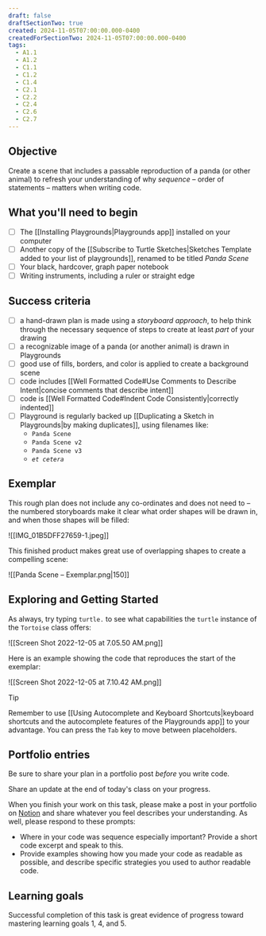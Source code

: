 ```yaml
---
draft: false
draftSectionTwo: true
created: 2024-11-05T07:00:00.000-0400
createdForSectionTwo: 2024-11-05T07:00:00.000-0400
tags:
  - A1.1
  - A1.2
  - C1.1
  - C1.2
  - C1.4
  - C2.1
  - C2.2
  - C2.4
  - C2.6
  - C2.7
---
```


## Objective

Create a scene that includes a passable reproduction of a panda (or other animal) to refresh your understanding of why *sequence* – order of statements – matters when writing code.

## What you'll need to begin
- [ ] The [[Installing Playgrounds|Playgrounds app]] installed on your computer
- [ ] Another copy of the [[Subscribe to Turtle Sketches|Sketches Template added to your list of playgrounds]], renamed to be titled *Panda Scene*
- [ ] Your black, hardcover, graph paper notebook
- [ ] Writing instruments, including a ruler or straight edge

## Success criteria
- [ ] a hand-drawn plan is made using a *storyboard approach*, to help think through the necessary sequence of steps to create at least *part* of your drawing
- [ ] a recognizable image of a panda (or another animal) is drawn in Playgrounds
- [ ] good use of fills, borders, and color is applied to create a background scene
- [ ] code includes [[Well Formatted Code#Use Comments to Describe Intent|concise comments that describe intent]]
- [ ] code is [[Well Formatted Code#Indent Code Consistently|correctly indented]]
- [ ] Playground is regularly backed up [[Duplicating a Sketch in Playgrounds|by making duplicates]], using filenames like:
	- `Panda Scene`
	- `Panda Scene v2`
	- `Panda Scene v3`
	- *`et cetera`*

## Exemplar

This rough plan does not include any co-ordinates and does not need to – the numbered storyboards make it clear what order shapes will be drawn in, and when those shapes will be filled:

![[IMG_01B5DFF27659-1.jpeg]]

This finished product makes great use of overlapping shapes to create a compelling scene:

![[Panda Scene – Exemplar.png|150]]

## Exploring and Getting Started

As always, try typing `turtle.` to see what capabilities the `turtle` instance of the `Tortoise` class offers:

![[Screen Shot 2022-12-05 at 7.05.50 AM.png]]

Here is an example showing the code that reproduces the start of the exemplar:

![[Screen Shot 2022-12-05 at 7.10.42 AM.png]]

> [!TIP]
> Remember to use [[Using Autocomplete and Keyboard Shortcuts|keyboard shortcuts and the autocomplete features of the Playgrounds app]] to your advantage. You can press the `Tab` key to move between placeholders.

## Portfolio entries

Be sure to share your plan in a portfolio post *before* you write code.

Share an update at the end of today's class on your progress.

When you finish your work on this task, please make a post in your portfolio on [Notion](https://notion.so) and share whatever you feel describes your understanding. As well, please respond to these prompts:

- Where in your code was sequence especially important? Provide a short code excerpt and speak to this.
- Provide examples showing how you made your code as readable as possible, and describe specific strategies you used to author readable code.

## Learning goals
Successful completion of this task is great evidence of progress toward mastering  learning goals 1, 4, and 5.